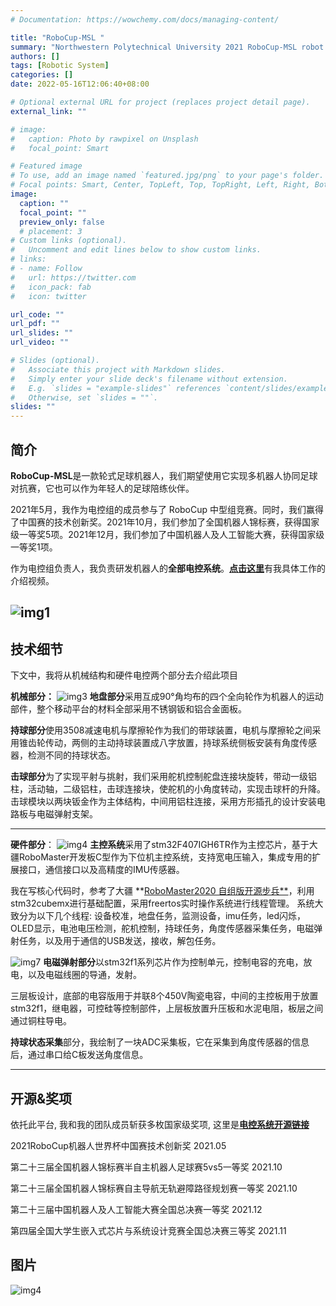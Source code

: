 ```yaml
---
# Documentation: https://wowchemy.com/docs/managing-content/

title: "RoboCup-MSL "
summary: "Northwestern Polytechnical University 2021 RoboCup-MSL robot mechanical & electronic control architecture"
authors: []
tags: [Robotic System]
categories: []
date: 2022-05-16T12:06:40+08:00

# Optional external URL for project (replaces project detail page).
external_link: ""

# image:
#   caption: Photo by rawpixel on Unsplash
#   focal_point: Smart

# Featured image
# To use, add an image named `featured.jpg/png` to your page's folder.
# Focal points: Smart, Center, TopLeft, Top, TopRight, Left, Right, BottomLeft, Bottom, BottomRight.
image:
  caption: ""
  focal_point: ""
  preview_only: false
  # placement: 3
# Custom links (optional).
#   Uncomment and edit lines below to show custom links.
# links:
# - name: Follow
#   url: https://twitter.com
#   icon_pack: fab
#   icon: twitter

url_code: ""
url_pdf: ""
url_slides: ""
url_video: ""

# Slides (optional).
#   Associate this project with Markdown slides.
#   Simply enter your slide deck's filename without extension.
#   E.g. `slides = "example-slides"` references `content/slides/example-slides.md`.
#   Otherwise, set `slides = ""`.
slides: ""
---
```

## **简介**
**RoboCup-MSL**是一款轮式足球机器人，我们期望使用它实现多机器人协同足球对抗赛，它也可以作为年轻人的足球陪练伙伴。

2021年5月，我作为电控组的成员参与了 RoboCup 中型组竞赛。同时，我们赢得了中国赛的技术创新奖。2021年10月，我们参加了全国机器人锦标赛，获得国家级一等奖5项。2021年12月，我们参加了中国机器人及人工智能大赛，获得国家级一等奖1项。

作为电控组负责人，我负责研发机器人的**全部电控系统**。[**点击这里**](https://www.bilibili.com/video/BV1bv411P7pT/)有我具体工作的介绍视频。
<!-- 2021年10月，全国机器人锦标赛, 斩获国家级一等奖多项。

2021年11月，中国机器人及人工智能大赛, 国家级一等奖一项。 -->

![img1](img1.png)
---
<!-- **机械总体**可分为：**地盘、持球、击球**3个模块

**硬件总体**可分为：**主控、电磁弹射、持球状态采集**3个系统 -->
## **技术细节**
下文中，我将从机械结构和硬件电控两个部分去介绍此项目

**机械部分：**
![img3](img3.png)
**地盘部分**采用互成90°角均布的四个全向轮作为机器人的运动部件，整个移动平台的材料全部采用不锈钢钣和铝合金面板。

**持球部分**使用3508减速电机与摩擦轮作为我们的带球装置，电机与摩擦轮之间采用锥齿轮传动，两侧的主动持球装置成八字放置，持球系统侧板安装有角度传感器，检测不同的持球状态。

**击球部分**为了实现平射与挑射，我们采用舵机控制舵盘连接块旋转，带动一级铝柱，活动轴，二级铝柱，击球连接块，使舵机的小角度转动，实现击球杆的升降。击球模块以两块钣金作为主体结构，中间用铝柱连接，采用方形插孔的设计安装电路板与电磁弹射支架。 

---
**硬件部分**：
![img4](C板图片1.png)
**主控系统**采用了stm32F407IGH6TR作为主控芯片，基于大疆RoboMaster开发板C型作为下位机主控系统，支持宽电压输入，集成专用的扩展接口，通信接口以及高精度的IMU传感器。
<!-- ![img5](cube1.png) -->
我在写核心代码时，参考了大疆 **[RoboMaster2020 自组版开源步兵**](https://github.com/RoboMaster/Development-Board-C-Examples)，利用stm32cubemx进行基础配置，采用freertos实时操作系统进行线程管理。 系统大致分为以下几个线程: 设备校准，地盘任务，监测设备，imu任务，led闪烁，OLED显示，电池电压检测，舵机控制，持球任务，角度传感器采集任务，电磁弹射任务，以及用于通信的USB发送，接收，解包任务。 
<!-- ![img7](电磁弹射原理图.png) -->
![img7](ele.png)
**电磁弹射部分**以stm32f1系列芯片作为控制单元，控制电容的充电，放电，以及电磁线圈的导通，发射。 
<!-- ![img6](三层板.png) -->
三层板设计，底部的电容版用于并联8个450V陶瓷电容，中间的主控板用于放置stm32f1，继电器，可控硅等控制部件，上层板放置升压板和水泥电阻，板层之间通过铜柱导电。 

**持球状态采集**部分，我绘制了一块ADC采集板，它在采集到角度传感器的信息后，通过串口给C板发送角度信息。

---
## **开源&奖项**

依托此平台, 我和我的团队成员斩获多枚国家级奖项, 这里是[**电控系统开源链接**](https://gitee.com/Lu-Yidan/standard_robot.git)

2021RoboCup机器人世界杯中国赛技术创新奖 2021.05 

第二十三届全国机器人锦标赛半自主机器人足球赛5vs5一等奖 2021.10 

第二十三届全国机器人锦标赛自主导航无轨避障路径规划赛一等奖 2021.10 

第二十三届中国机器人及人工智能大赛全国总决赛一等奖 2021.12

第四届全国大学生嵌入式芯片与系统设计竞赛全国总决赛三等奖 2021.11
## **图片**
<!-- ![img5](img5.png) -->
![img4](img4.png)


